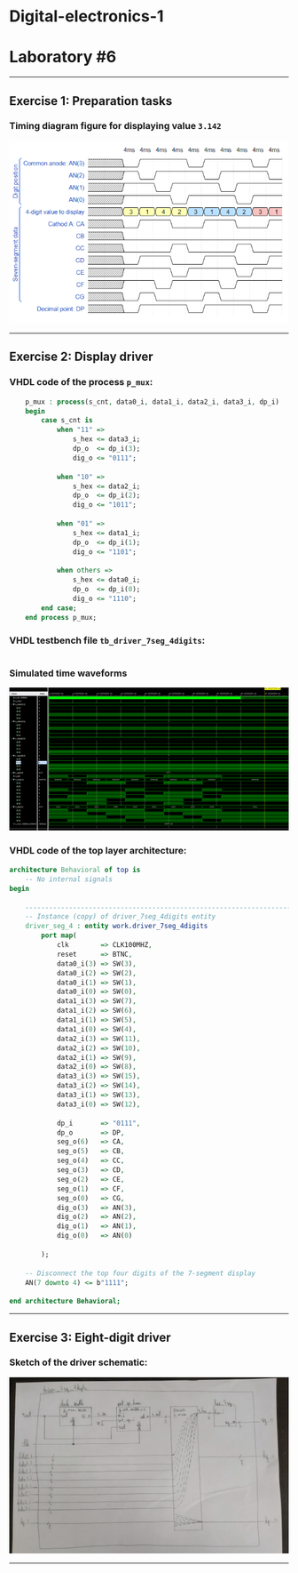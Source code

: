 # **Digital-electronics-1**
# **Laboratory #6**


------------------------------------------------------------------------
## **Exercise 1: Preparation tasks**

### **Timing diagram figure for displaying value ```3.142```**
![Simulated time waveforms](https://github.com/TaaviSalum/Digital-electronics-1/blob/main/Labs/06-display_driver/Pictures/Ex1.png)





------------------------------------------------------------------------
## **Exercise 2: Display driver**

### **VHDL code of the process ```p_mux```:**
```vhdl 
    p_mux : process(s_cnt, data0_i, data1_i, data2_i, data3_i, dp_i)
    begin
        case s_cnt is
            when "11" =>
                s_hex <= data3_i;
                dp_o  <= dp_i(3);
                dig_o <= "0111";

            when "10" =>
                s_hex <= data2_i;
                dp_o  <= dp_i(2);
                dig_o <= "1011";

            when "01" =>
                s_hex <= data1_i;
                dp_o  <= dp_i(1);
                dig_o <= "1101";

            when others =>
                s_hex <= data0_i;
                dp_o  <= dp_i(0);
                dig_o <= "1110";
        end case;
    end process p_mux;
```


### **VHDL testbench file ```tb_driver_7seg_4digits```:**
```vhdl 

```


### **Simulated time waveforms**
![Simulated time waveforms](https://github.com/TaaviSalum/Digital-electronics-1/blob/main/Labs/06-display_driver/Pictures/Ex2.png)


### **VHDL code of the top layer architecture:**
```vhdl 
architecture Behavioral of top is
    -- No internal signals
begin

    --------------------------------------------------------------------
    -- Instance (copy) of driver_7seg_4digits entity
    driver_seg_4 : entity work.driver_7seg_4digits
        port map(
            clk        => CLK100MHZ,
            reset      => BTNC,
            data0_i(3) => SW(3),
            data0_i(2) => SW(2),
            data0_i(1) => SW(1),
            data0_i(0) => SW(0),
            data1_i(3) => SW(7),
            data1_i(2) => SW(6),
            data1_i(1) => SW(5),
            data1_i(0) => SW(4),
            data2_i(3) => SW(11),
            data2_i(2) => SW(10),
            data2_i(1) => SW(9),
            data2_i(0) => SW(8),
            data3_i(3) => SW(15),
            data3_i(2) => SW(14),
            data3_i(1) => SW(13),
            data3_i(0) => SW(12),
            
            dp_i       => "0111",
            dp_o       => DP,
            seg_o(6)   => CA,
            seg_o(5)   => CB,
            seg_o(4)   => CC,
            seg_o(3)   => CD,
            seg_o(2)   => CE,
            seg_o(1)   => CF,
            seg_o(0)   => CG,
            dig_o(3)   => AN(3), 
            dig_o(2)   => AN(2), 
            dig_o(1)   => AN(1), 
            dig_o(0)   => AN(0) 
            
        );

    -- Disconnect the top four digits of the 7-segment display
    AN(7 downto 4) <= b"1111";

end architecture Behavioral;
``` 





------------------------------------------------------------------------
## **Exercise 3: Eight-digit driver**

### **Sketch of the driver schematic:**
![Sketch of the driver schematic](https://github.com/TaaviSalum/Digital-electronics-1/blob/main/Labs/06-display_driver/Pictures/Ex3.jpg)





------------------------------------------------------------------------